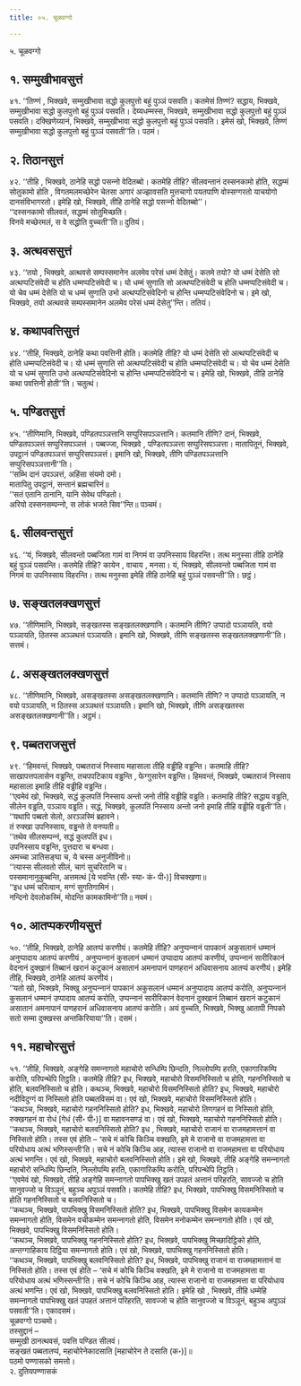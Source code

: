 ```yaml
---
title: ०५. चूळवग्गो

---
```

५. चूळवग्गो  


## १. सम्मुखीभावसुत्तं

४१. ‘‘तिण्णं , भिक्खवे, सम्मुखीभावा सद्धो कुलपुत्तो बहुं पुञ्‍ञं पसवति। कतमेसं तिण्णं? सद्धाय, भिक्खवे, सम्मुखीभावा सद्धो कुलपुत्तो बहुं पुञ्‍ञं पसवति। देय्यधम्मस्स, भिक्खवे, सम्मुखीभावा सद्धो कुलपुत्तो बहुं पुञ्‍ञं पसवति। दक्खिणेय्यानं, भिक्खवे, सम्मुखीभावा सद्धो कुलपुत्तो बहुं पुञ्‍ञं पसवति। इमेसं खो, भिक्खवे, तिण्णं सम्मुखीभावा सद्धो कुलपुत्तो बहुं पुञ्‍ञं पसवती’’ति। पठमं।  


## २. तिठानसुत्तं

४२. ‘‘तीहि , भिक्खवे, ठानेहि सद्धो पसन्‍नो वेदितब्बो। कतमेहि तीहि? सीलवन्तानं दस्सनकामो होति, सद्धम्मं सोतुकामो होति , विगतमलमच्छेरेन चेतसा अगारं अज्झावसति मुत्तचागो पयतपाणि वोस्सग्गरतो याचयोगो दानसंविभागरतो। इमेहि खो, भिक्खवे, तीहि ठानेहि सद्धो पसन्‍नो वेदितब्बो’’।  
‘‘दस्सनकामो सीलवतं, सद्धम्मं सोतुमिच्छति।  
विनये मच्छेरमलं, स वे सद्धोति वुच्‍चती’’ति॥ दुतियं।  


## ३. अत्थवससुत्तं

४३. ‘‘तयो , भिक्खवे, अत्थवसे सम्पस्समानेन अलमेव परेसं धम्मं देसेतुं। कतमे तयो? यो धम्मं देसेति सो अत्थप्पटिसंवेदी च होति धम्मप्पटिसंवेदी च। यो धम्मं सुणाति सो अत्थप्पटिसंवेदी च होति धम्मप्पटिसंवेदी च। यो चेव धम्मं देसेति यो च धम्मं सुणाति उभो अत्थप्पटिसंवेदिनो च होन्ति धम्मप्पटिसंवेदिनो च। इमे खो, भिक्खवे, तयो अत्थवसे सम्पस्समानेन अलमेव परेसं धम्मं देसेतु’’न्ति। ततियं।  


## ४. कथापवत्तिसुत्तं

४४. ‘‘तीहि, भिक्खवे, ठानेहि कथा पवत्तिनी होति। कतमेहि तीहि? यो धम्मं देसेति सो अत्थप्पटिसंवेदी च होति धम्मप्पटिसंवेदी च। यो धम्मं सुणाति सो अत्थप्पटिसंवेदी च होति धम्मप्पटिसंवेदी च। यो चेव धम्मं देसेति यो च धम्मं सुणाति उभो अत्थप्पटिसंवेदिनो च होन्ति धम्मप्पटिसंवेदिनो च। इमेहि खो, भिक्खवे, तीहि ठानेहि कथा पवत्तिनी होती’’ति। चतुत्थं।  


## ५. पण्डितसुत्तं

४५. ‘‘तीणिमानि, भिक्खवे, पण्डितपञ्‍ञत्तानि सप्पुरिसपञ्‍ञत्तानि। कतमानि तीणि? दानं, भिक्खवे, पण्डितपञ्‍ञत्तं सप्पुरिसपञ्‍ञत्तं । पब्बज्‍जा, भिक्खवे , पण्डितपञ्‍ञत्ता सप्पुरिसपञ्‍ञत्ता। मातापितूनं, भिक्खवे, उपट्ठानं पण्डितपञ्‍ञत्तं सप्पुरिसपञ्‍ञत्तं। इमानि खो, भिक्खवे, तीणि पण्डितपञ्‍ञत्तानि सप्पुरिसपञ्‍ञत्तानी’’ति।  
‘‘सब्भि दानं उपञ्‍ञत्तं, अहिंसा संयमो दमो।  
मातापितु उपट्ठानं, सन्तानं ब्रह्मचारिनं॥  
‘‘सतं एतानि ठानानि, यानि सेवेथ पण्डितो।  
अरियो दस्सनसम्पन्‍नो, स लोकं भजते सिव’’न्ति॥ पञ्‍चमं।  


## ६. सीलवन्तसुत्तं

४६. ‘‘यं, भिक्खवे, सीलवन्तो पब्बजिता गामं वा निगमं वा उपनिस्साय विहरन्ति। तत्थ मनुस्सा तीहि ठानेहि बहुं पुञ्‍ञं पसवन्ति। कतमेहि तीहि? कायेन , वाचाय , मनसा। यं, भिक्खवे, सीलवन्तो पब्बजिता गामं वा निगमं वा उपनिस्साय विहरन्ति। तत्थ मनुस्सा इमेहि तीहि ठानेहि बहुं पुञ्‍ञं पसवन्ती’’ति। छट्ठं।  


## ७. सङ्खतलक्खणसुत्तं

४७. ‘‘तीणिमानि, भिक्खवे, सङ्खतस्स सङ्खतलक्खणानि। कतमानि तीणि? उप्पादो पञ्‍ञायति, वयो पञ्‍ञायति, ठितस्स अञ्‍ञथत्तं पञ्‍ञायति। इमानि खो, भिक्खवे, तीणि सङ्खतस्स सङ्खतलक्खणानी’’ति। सत्तमं।  


## ८. असङ्खतलक्खणसुत्तं

४८. ‘‘तीणिमानि, भिक्खवे, असङ्खतस्स असङ्खतलक्खणानि। कतमानि तीणि? न उप्पादो पञ्‍ञायति, न वयो पञ्‍ञायति, न ठितस्स अञ्‍ञथत्तं पञ्‍ञायति। इमानि खो, भिक्खवे, तीणि असङ्खतस्स असङ्खतलक्खणानी’’ति। अट्ठमं।  


## ९. पब्बतराजसुत्तं

४९. ‘‘हिमवन्तं, भिक्खवे, पब्बतराजं निस्साय महासाला तीहि वड्ढीहि वड्ढन्ति। कतमाहि तीहि? साखापत्तपलासेन वड्ढन्ति, तचपपटिकाय वड्ढन्ति , फेग्गुसारेन वड्ढन्ति। हिमवन्तं, भिक्खवे, पब्बतराजं निस्साय महासाला इमाहि तीहि वड्ढीहि वड्ढन्ति।  
‘‘एवमेवं खो, भिक्खवे, सद्धं कुलपतिं निस्साय अन्तो जनो तीहि वड्ढीहि वड्ढति। कतमाहि तीहि? सद्धाय वड्ढति, सीलेन वड्ढति, पञ्‍ञाय वड्ढति। सद्धं, भिक्खवे, कुलपतिं निस्साय अन्तो जनो इमाहि तीहि वड्ढीहि वड्ढती’’ति।  
‘‘यथापि पब्बतो सेलो, अरञ्‍ञस्मिं ब्रहावने।  
तं रुक्खा उपनिस्साय, वड्ढन्ते ते वनप्पती॥  
‘‘तथेव सीलसम्पन्‍नं, सद्धं कुलपतिं इध।  
उपनिस्साय वड्ढन्ति, पुत्तदारा च बन्धवा।  
अमच्‍चा ञातिसङ्घा च, ये चस्स अनुजीविनो॥  
‘‘त्यास्स सीलवतो सीलं, चागं सुचरितानि च।  
पस्समानानुकुब्बन्ति, अत्तमत्थं [ये भवन्ति (सी॰ स्या॰ कं॰ पी॰)] विचक्खणा॥  
‘‘इध धम्मं चरित्वान, मग्गं सुगतिगामिनं।  
नन्दिनो देवलोकस्मिं, मोदन्ति कामकामिनो’’ति॥ नवमं।  


## १०. आतप्पकरणीयसुत्तं

५०. ‘‘तीहि, भिक्खवे, ठानेहि आतप्पं करणीयं। कतमेहि तीहि? अनुप्पन्‍नानं पापकानं अकुसलानं धम्मानं अनुप्पादाय आतप्पं करणीयं , अनुप्पन्‍नानं कुसलानं धम्मानं उप्पादाय आतप्पं करणीयं, उप्पन्‍नानं सारीरिकानं वेदनानं दुक्खानं तिब्बानं खरानं कटुकानं असातानं अमनापानं पाणहरानं अधिवासनाय आतप्पं करणीयं। इमेहि तीहि, भिक्खवे, ठानेहि आतप्पं करणीयं।  
‘‘यतो खो, भिक्खवे, भिक्खु अनुप्पन्‍नानं पापकानं अकुसलानं धम्मानं अनुप्पादाय आतप्पं करोति, अनुप्पन्‍नानं कुसलानं धम्मानं उप्पादाय आतप्पं करोति, उप्पन्‍नानं सारीरिकानं वेदनानं दुक्खानं तिब्बानं खरानं कटुकानं असातानं अमनापानं पाणहरानं अधिवासनाय आतप्पं करोति। अयं वुच्‍चति, भिक्खवे, भिक्खु आतापी निपको सतो सम्मा दुक्खस्स अन्तकिरियाया’’ति। दसमं।  


## ११. महाचोरसुत्तं

५१. ‘‘तीहि, भिक्खवे, अङ्गेहि समन्‍नागतो महाचोरो सन्धिम्पि छिन्दति, निल्‍लोपम्पि हरति, एकागारिकम्पि करोति, परिपन्थेपि तिट्ठति। कतमेहि तीहि? इध, भिक्खवे, महाचोरो विसमनिस्सितो च होति, गहननिस्सितो च होति, बलवनिस्सितो च होति। कथञ्‍च, भिक्खवे, महाचोरो विसमनिस्सितो होति? इध, भिक्खवे, महाचोरो नदीविदुग्गं वा निस्सितो होति पब्बतविसमं वा। एवं खो, भिक्खवे, महाचोरो विसमनिस्सितो होति।  
‘‘कथञ्‍च, भिक्खवे, महाचोरो गहननिस्सितो होति? इध, भिक्खवे, महाचोरो तिणगहनं वा निस्सितो होति, रुक्खगहनं वा रोधं [गेधं (सी॰ पी॰)] वा महावनसण्डं वा। एवं खो, भिक्खवे, महाचोरो गहननिस्सितो होति।  
‘‘कथञ्‍च, भिक्खवे, महाचोरो बलवनिस्सितो होति? इध , भिक्खवे, महाचोरो राजानं वा राजमहामत्तानं वा निस्सितो होति। तस्स एवं होति – ‘सचे मं कोचि किञ्‍चि वक्खति, इमे मे राजानो वा राजमहामत्ता वा परियोधाय अत्थं भणिस्सन्ती’ति। सचे नं कोचि किञ्‍चि आह, त्यास्स राजानो वा राजमहामत्ता वा परियोधाय अत्थं भणन्ति। एवं खो, भिक्खवे, महाचोरो बलवनिस्सितो होति। इमे खो, भिक्खवे, तीहि अङ्गेहि समन्‍नागतो महाचोरो सन्धिम्पि छिन्दति, निल्‍लोपम्पि हरति, एकागारिकम्पि करोति, परिपन्थेपि तिट्ठति।  
‘‘एवमेवं खो, भिक्खवे, तीहि अङ्गेहि समन्‍नागतो पापभिक्खु खतं उपहतं अत्तानं परिहरति, सावज्‍जो च होति सानुवज्‍जो च विञ्‍ञूनं, बहुञ्‍च अपुञ्‍ञं पसवति। कतमेहि तीहि? इध, भिक्खवे, पापभिक्खु विसमनिस्सितो च होति गहननिस्सितो च बलवनिस्सितो च।  
‘‘कथञ्‍च, भिक्खवे, पापभिक्खु विसमनिस्सितो होति? इध, भिक्खवे, पापभिक्खु विसमेन कायकम्मेन समन्‍नागतो होति, विसमेन वचीकम्मेन समन्‍नागतो होति, विसमेन मनोकम्मेन समन्‍नागतो होति। एवं खो, भिक्खवे, पापभिक्खु विसमनिस्सितो होति।  
‘‘कथञ्‍च, भिक्खवे, पापभिक्खु गहननिस्सितो होति? इध, भिक्खवे, पापभिक्खु मिच्छादिट्ठिको होति, अन्तग्गाहिकाय दिट्ठिया समन्‍नागतो होति। एवं खो, भिक्खवे, पापभिक्खु गहननिस्सितो होति।  
‘‘कथञ्‍च, भिक्खवे, पापभिक्खु बलवनिस्सितो होति? इध, भिक्खवे, पापभिक्खु राजानं वा राजमहामत्तानं वा निस्सितो होति। तस्स एवं होति – ‘सचे मं कोचि किञ्‍चि वक्खति, इमे मे राजानो वा राजमहामत्ता वा परियोधाय अत्थं भणिस्सन्ती’ति। सचे नं कोचि किञ्‍चि आह, त्यास्स राजानो वा राजमहामत्ता वा परियोधाय अत्थं भणन्ति। एवं खो, भिक्खवे, पापभिक्खु बलवनिस्सितो होति। इमेहि खो , भिक्खवे, तीहि धम्मेहि समन्‍नागतो पापभिक्खु खतं उपहतं अत्तानं परिहरति, सावज्‍जो च होति सानुवज्‍जो च विञ्‍ञूनं, बहुञ्‍च अपुञ्‍ञं पसवती’’ति। एकादसमं।  
चूळवग्गो पञ्‍चमो।  
तस्सुद्दानं –  
सम्मुखी ठानत्थवसं, पवत्ति पण्डित सीलवं।  
सङ्खतं पब्बतातप्पं, महाचोरेनेकादसाति [महाचोरेन ते दसाति (क॰)]॥  
पठमो पण्णासको समत्तो।  
२. दुतियपण्णासकं  